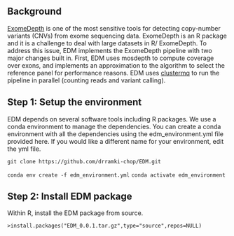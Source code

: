 ## Background

[ExomeDepth]("https://cran.r-project.org/web/packages/ExomeDepth/index.html") is one of the most sensitive tools for detecting copy-number variants (CNVs) from exome sequencing data. ExomeDepth is an R package and it is a challenge to deal with large datasets in R/ ExomeDepth. To address this issue, EDM implements the ExomeDepth pipeline with two major changes built in. First, EDM uses mosdepth to compute coverage over exons, and implements an approximation to the algorithm to select the reference panel for performance reasons. EDM uses [clustermq]("https://cran.r-project.org/web/packages/clustermq/index.html") to run the pipeline in parallel (counting reads and variant calling). 

## Step 1: Setup the environment
EDM depends on several software tools including R packages. We use a conda environment to manage the dependencies. You can create a conda environment with all the dependencies using the edm_environment.yml file provided here. If you would like a different name for your environment, edit the yml file.

`git clone https://github.com/drramki-chop/EDM.git`

`conda env create -f edm_environment.yml`
`conda activate edm_environment`

## Step 2: Install EDM package

Within R, install the EDM package from source.

`>install.packages("EDM_0.0.1.tar.gz",type="source",repos=NULL)`

